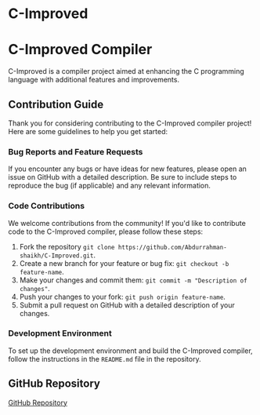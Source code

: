 # C-Improved
# C-Improved Compiler

C-Improved is a compiler project aimed at enhancing the C programming language with additional features and improvements.

## Contribution Guide

Thank you for considering contributing to the C-Improved compiler project! Here are some guidelines to help you get started:

### Bug Reports and Feature Requests

If you encounter any bugs or have ideas for new features, please open an issue on GitHub with a detailed description. Be sure to include steps to reproduce the bug (if applicable) and any relevant information.

### Code Contributions

We welcome contributions from the community! If you'd like to contribute code to the C-Improved compiler, please follow these steps:

1. Fork the repository `git clone https://github.com/Abdurrahman-shaikh/C-Improved.git`.
2. Create a new branch for your feature or bug fix: `git checkout -b feature-name`.
3. Make your changes and commit them: `git commit -m "Description of changes"`.
4. Push your changes to your fork: `git push origin feature-name`.
5. Submit a pull request on GitHub with a detailed description of your changes.

### Development Environment

To set up the development environment and build the C-Improved compiler, follow the instructions in the `README.md` file in the repository.

## GitHub Repository

[GitHub Repository](https://github.com/Abdurrahman-shaikh/C-Improved.git)

